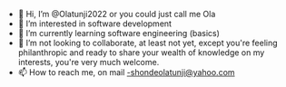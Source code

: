 - 👋 Hi, I’m @Olatunji2022 or you could just call me Ola
- 👀 I’m interested in software development 
- 🌱 I’m currently learning software engineering (basics)
- 💞️ I’m not looking to collaborate, at least not yet, except you're feeling philanthropic and ready to share your wealth of knowledge on my interests, you're very much welcome.
- 📫 How to reach me, on mail -shondeolatunji@yahoo.com

<!---
Olatunji2022/Olatunji2022 is a ✨ special ✨ repository because its `README.md` (this file) appears on your GitHub profile.
You can click the Preview link to take a look at your changes.
--->
